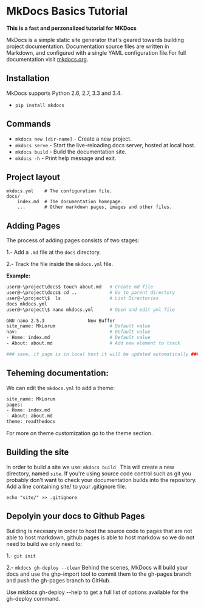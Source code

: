 # MkDocs Basics Tutorial 
**This is a fast and perzonalized tutorial for MKDocs**


MkDocs is a simple static site generator that's geared towards building project documentation. Documentation source files are written in Markdown, and configured with a single YAML configuration file.For full documentation visit [mkdocs.org](https://www.mkdocs.org).

## Installation
MkDocs supports Python 2.6, 2.7, 3.3 and 3.4.

*  `pip install mkdocs` 


## Commands

* `mkdocs new [dir-name]` - Create a new project.
* `mkdocs serve` - Start the live-reloading docs server, hosted at local host.
* `mkdocs build` - Build the documentation site.
* `mkdocs -h` - Print help message and exit.

## Project layout

    mkdocs.yml    # The configuration file.
    docs/
        index.md  # The documentation homepage.
        ...       # Other markdown pages, images and other files.

## Adding Pages
The process of adding pages consists of two stages:

1.- Add a `.md` file at  the `docs` directory.

2.- Track the file inside the `mkdocs.yml` file.

**Example:**
``` bash
user@~\project\docs$ touch about.md   # Create md file
user@~\project\docs$ cd ..            # Go to parent directory
user@~\project\$  ls                  # List Directories 
docs mkdocs.yml 
user@~\project\$ nano mkdocs.yml      # Open and edit yml file 

GNU nano 2.5.3                New Buffer
site_name: MkLorum                    # Default value 
nav:                                  # Default value 
- Home: index.md                      # Default value 
- About: about.md                     # Add new element to track 

### save, if page is in local host it will be updated automatically ###
```

## Teheming documentation:
We can edit the `mkdocs.yml` to add a theme:
``` bash
site_name: MkLorum
pages:
- Home: index.md
- About: about.md
theme: readthedocs
```

For more on theme customization go to the theme section.


## Building the site
In order to build a site we use: 
`
mkdocs build 
`
This will create a new directory, named `site`.
If you're using source code control such as git you probably don't want to check your documentation builds into the repository. Add a line containing site/ to your .gitignore file.
```
echo "site/" >> .gitignore
```

## Depolyin your docs to Github Pages 
Building is necesary in order to host the source code to pages that are not able to host markdown, github pages is able to host markdow so we do not need to build we only need to:

1.- `git init `

2.-  `mkdocs gh-deploy --clean`
Behind the scenes, MkDocs will build your docs and use the ghp-import tool to commit them to the gh-pages branch and push the gh-pages branch to GitHub.

Use mkdocs gh-deploy --help to get a full list of options available for the gh-deploy command.

